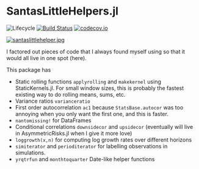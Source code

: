 # SantasLittleHelpers.jl

![Lifecycle](https://img.shields.io/badge/lifecycle-experimental-orange.svg)<!--
![Lifecycle](https://img.shields.io/badge/lifecycle-maturing-blue.svg)
![Lifecycle](https://img.shields.io/badge/lifecycle-stable-green.svg)
![Lifecycle](https://img.shields.io/badge/lifecycle-retired-orange.svg)
![Lifecycle](https://img.shields.io/badge/lifecycle-archived-red.svg)
![Lifecycle](https://img.shields.io/badge/lifecycle-dormant-blue.svg) -->
[![Build Status](https://travis-ci.com/tbeason/SantasLittleHelpers.jl.svg?branch=master)](https://travis-ci.com/tbeason/SantasLittleHelpers.jl)
[![codecov.io](http://codecov.io/github/tbeason/SantasLittleHelpers.jl/coverage.svg?branch=master)](http://codecov.io/github/tbeason/SantasLittleHelpers.jl?branch=master)
<!--
[![Documentation](https://img.shields.io/badge/docs-stable-blue.svg)](https://tbeason.github.io/SantasLittleHelpers.jl/stable)
[![Documentation](https://img.shields.io/badge/docs-master-blue.svg)](https://tbeason.github.io/SantasLittleHelpers.jl/dev)
-->


[![santaslittlehelper.jpg](https://upload.wikimedia.org/wikipedia/en/8/8a/SantasLittleHelper.png)](https://en.wikipedia.org/wiki/Santa%27s_Little_Helper)

I factored out pieces of code that I always found myself using so that it would all live in one spot (here).

This package has
 - Static rolling functions `applyrolling` and `makekernel` using StaticKernels.jl. For small window sizes, this is probably the fastest existing way to do rolling means, sums, etc.
 - Variance ratios `varianceratio`
 - First order autocorrelation `ac1` because `StatsBase.autocor` was too annoying when you only want the first one, and this is faster.
 - `nantomissing!` for DataFrames
 - Conditional correlations `downsidecor` and `upsidecor` (eventually will live in AsymmetricRisks.jl when I give it more love)
 - `loggrowth(x,n)` for computing log growth rates over different horizons
 - `simiterator` and `perioditerator` for labelling observations in simulations.
 - `yrqtrfun` and `monthtoquarter` Date-like helper functions
